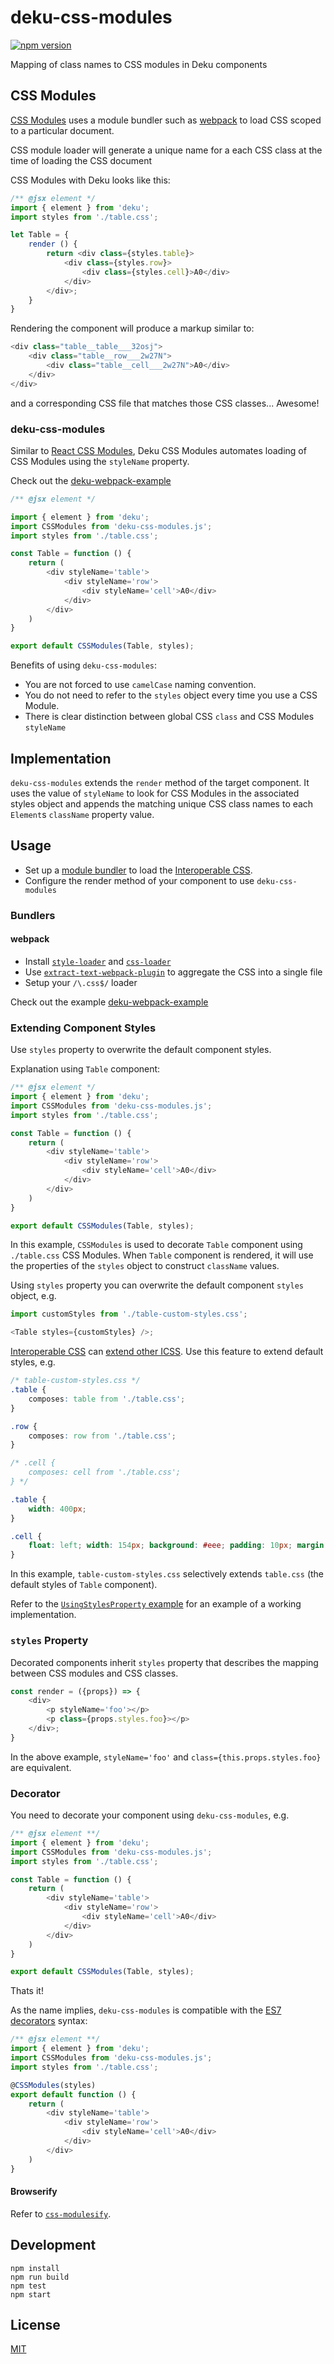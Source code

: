 # deku-css-modules

[![npm version](https://badge.fury.io/js/deku-css-modules.svg)](https://badge.fury.io/js/deku-css-modules)

Mapping of class names to CSS modules in Deku components

## CSS Modules

[CSS Modules](https://github.com/css-modules/css-modules) uses a module bundler such as [webpack](http://webpack.github.io/docs/) to load CSS scoped to a particular document. 

CSS module loader will generate a unique name for a each CSS class at the time of loading the CSS document

CSS Modules with Deku looks like this:

```js
/** @jsx element */
import { element } from 'deku';
import styles from './table.css';

let Table = {
    render () {
        return <div class={styles.table}>
            <div class={styles.row}>
                <div class={styles.cell}>A0</div>
            </div>
        </div>;
    }
}
```

Rendering the component will produce a markup similar to:

```js
<div class="table__table___32osj">
    <div class="table__row___2w27N">
        <div class="table__cell___2w27N">A0</div>
    </div>
</div>
```

and a corresponding CSS file that matches those CSS classes... Awesome!

### deku-css-modules

Similar to [React CSS Modules](https://github.com/gajus/react-css-modules), Deku CSS Modules automates loading of CSS Modules using the `styleName` property. 

Check out the [deku-webpack-example](https://github.com/StevenIseki/deku-webpack-example)

```js
/** @jsx element */

import { element } from 'deku';
import CSSModules from 'deku-css-modules.js';
import styles from './table.css';

const Table = function () {
    return (
        <div styleName='table'>
            <div styleName='row'>
                <div styleName='cell'>A0</div>
            </div>
        </div>
    )
}

export default CSSModules(Table, styles);

```

Benefits of using `deku-css-modules`:

* You are not forced to use `camelCase` naming convention.
* You do not need to refer to the `styles` object every time you use a CSS Module.
* There is clear distinction between global CSS `class` and CSS Modules `styleName`

## Implementation

`deku-css-modules` extends the `render` method of the target component. It uses the value of `styleName` to look for CSS Modules in the associated styles object and appends the matching unique CSS class names to each `Element`s `className` property value.

## Usage

* Set up a [module bundler](#modulebundler) to load the [Interoperable CSS](https://github.com/css-modules/icss).
* Configure the render method of your component to use `deku-css-modules`

### Bundlers

#### webpack

* Install [`style-loader`](https://www.npmjs.com/package/style-loader) and [`css-loader`](https://www.npmjs.com/package/css-loader)
* Use [`extract-text-webpack-plugin`](https://www.npmjs.com/package/extract-text-webpack-plugin) to aggregate the CSS into a single file
* Setup your `/\.css$/` loader

Check out the example [deku-webpack-example](https://github.com/StevenIseki/deku-webpack-example)
### Extending Component Styles

Use `styles` property to overwrite the default component styles.

Explanation using `Table` component:

```js
/** @jsx element */
import { element } from 'deku';
import CSSModules from 'deku-css-modules.js';
import styles from './table.css';

const Table = function () {
    return (
        <div styleName='table'>
            <div styleName='row'>
                <div styleName='cell'>A0</div>
            </div>
        </div>
    )
}

export default CSSModules(Table, styles);
```

In this example, `CSSModules` is used to decorate `Table` component using `./table.css` CSS Modules. When `Table` component is rendered, it will use the properties of the `styles` object to construct `className` values.

Using `styles` property you can overwrite the default component `styles` object, e.g.

```js
import customStyles from './table-custom-styles.css';

<Table styles={customStyles} />;
```
[Interoperable CSS](https://github.com/css-modules/icss) can [extend other ICSS](https://github.com/css-modules/css-modules#dependencies). Use this feature to extend default styles, e.g.

```css
/* table-custom-styles.css */
.table {
    composes: table from './table.css';
}

.row {
    composes: row from './table.css';
}

/* .cell {
    composes: cell from './table.css';
} */

.table {
    width: 400px;
}

.cell {
    float: left; width: 154px; background: #eee; padding: 10px; margin: 10px 0 10px 10px;
}
```

In this example, `table-custom-styles.css` selectively extends `table.css` (the default styles of `Table` component).

Refer to the [`UsingStylesProperty` example](https://github.com/gajus/react-css-modules-examples/tree/master/src/UsingStylesProperty) for an example of a working implementation.

### `styles` Property

Decorated components inherit `styles` property that describes the mapping between CSS modules and CSS classes.

```js
const render = ({props}) => {
    <div>
        <p styleName='foo'></p>
        <p class={props.styles.foo}></p>
    </div>;
}
```

In the above example, `styleName='foo'` and `class={this.props.styles.foo}` are equivalent.

### Decorator
You need to decorate your component using `deku-css-modules`, e.g.

```js
/** @jsx element **/
import { element } from 'deku';
import CSSModules from 'deku-css-modules.js';
import styles from './table.css';

const Table = function () {
    return (
        <div styleName='table'>
            <div styleName='row'>
                <div styleName='cell'>A0</div>
            </div>
        </div>
    )
}

export default CSSModules(Table, styles);
```

Thats it!

As the name implies, `deku-css-modules` is compatible with the [ES7 decorators](https://github.com/wycats/javascript-decorators) syntax:

```js
/** @jsx element **/
import { element } from 'deku';
import CSSModules from 'deku-css-modules.js';
import styles from './table.css';

@CSSModules(styles)
export default function () {
    return (
        <div styleName='table'>
            <div styleName='row'>
                <div styleName='cell'>A0</div>
            </div>
        </div>
    )
}
```



#### Browserify

Refer to [`css-modulesify`](https://github.com/css-modules/css-modulesify).

## Development
    npm install
    npm run build
    npm test
    npm start

## License

[MIT](http://isekivacenz.mit-license.org/)


